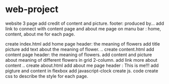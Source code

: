 # web-project
website 3 page
add credit of content and picture.
footer: produced by...
add link to connect with content page and about me page on manu bar : home, content, about me for each page.

create index.html
add home page header: the meaning of flowers
add title picture 
add text about the meaning of flower.
..
create content.html
add content page header: the meaning of flowers.
add content and picture about meaning of different flowers in grid 2-column.
add link more about content 
..
create about.html
add about me page header : This is me!!!
add pigture and content in flexbox 
add javascript-clock
create js. code
create css to describe the style for each page.
